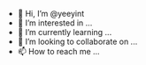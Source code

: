 - 👋 Hi, I’m @yeeyint
- 👀 I’m interested in ...
- 🌱 I’m currently learning ...
- 💞️ I’m looking to collaborate on ...
- 📫 How to reach me ...

<!---
yeeyint/yeeyint is a ✨ special ✨ repository because its `README.md` (this file) appears on your GitHub profile.
You can click the Preview link to take a look at your changes.
--->
